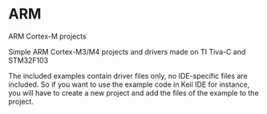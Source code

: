 # ARM
ARM Cortex-M projects

Simple ARM Cortex-M3/M4 projects and drivers made on TI Tiva-C and STM32F103

The included examples contain driver files only, no IDE-specific files are included. So if you want to use the example code in Keil IDE for instance, you will have to create a new project and add the files of the example to the project.
